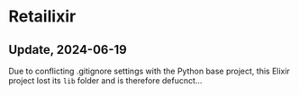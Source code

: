 # Retailixir

## Update, 2024-06-19

Due to conflicting .gitignore settings with the Python base project, this Elixir project lost its `lib` folder and is therefore defucnct...